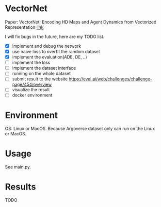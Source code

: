 # VectorNet
Paper: VectorNet: Encoding HD Maps and Agent Dynamics from Vectorized Representation [link](https://arxiv.org/abs/2005.04259)

I will fix bugs in the future, here are my TODO list.

- [x] implement and debug the network
- [x] use naive loss to overfit the random dataset
- [x] implement the evaluation(ADE, DE, ..)
- [ ] implement the loss
- [ ] implement the dataset interface
- [ ] running on the whole dataset
- [ ] submit result to the website https://eval.ai/web/challenges/challenge-page/454/overview
- [ ] visualize the result
- [ ] docker environment

# Environment

OS: Linux or MacOS. Because Argoverse dataset only can run on the Linux or MacOS.

# Usage

See main.py.

# Results

TODO
